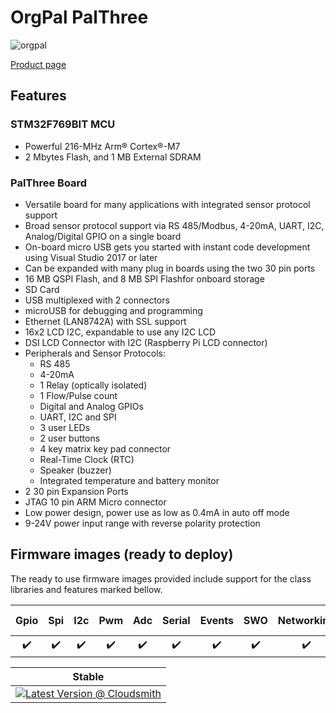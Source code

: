 # OrgPal PalThree

![orgpal](../../images/reference-targets/orgpal-palthree.jpg)

[Product page](https://www.orgpal.com/palthree-iot-azure)

## Features

### STM32F769BIT MCU

- Powerful 216-MHz Arm® Cortex®-M7
- 2 Mbytes Flash, and 1 MB External SDRAM

### PalThree Board

- Versatile board for many applications with integrated sensor protocol support
- Broad sensor protocol support via RS 485/Modbus, 4-20mA, UART, I2C, Analog/Digital GPIO on a single board
- On-board micro USB gets you started with instant code development using Visual Studio 2017 or later
- Can be expanded with many plug in boards using the two 30 pin ports
- 16 MB QSPI Flash, and 8 MB SPI Flashfor onboard storage
- SD Card
- USB multiplexed with 2 connectors
- microUSB for debugging and programming
- Ethernet (LAN8742A) with SSL support
- 16x2 LCD I2C, expandable to use any I2C LCD
- DSI LCD Connector with I2C (Raspberry Pi LCD connector)
- Peripherals and Sensor Protocols:
  - RS 485
  - 4-20mA
  - 1 Relay (optically isolated)
  - 1 Flow/Pulse count
  - Digital and Analog GPIOs
  - UART, I2C and SPI
  - 3 user LEDs
  - 2 user buttons
  - 4 key matrix key pad connector
  - Real-Time Clock (RTC)
  - Speaker (buzzer)
  - Integrated temperature and battery monitor
- 2 30 pin Expansion Ports
- JTAG 10 pin ARM Micro connector
- Low power design, power use as low as 0.4mA in auto off mode
- 9-24V power input range with reverse polarity protection

## Firmware images (ready to deploy)

The ready to use firmware images provided include support for the class libraries and features marked bellow.

| Gpio | Spi | I2c | Pwm | Adc | Serial | Events | SWO | Networking | Large Heap |
|:---:|:---:|:---:|:---:|:---:|:---:|:---:|:---:|:---:|:---:|
| :heavy_check_mark: | :heavy_check_mark: | :heavy_check_mark: | :heavy_check_mark: | :heavy_check_mark: | :heavy_check_mark: | :heavy_check_mark: | :heavy_check_mark: | :heavy_check_mark: | :heavy_check_mark: |

| Stable |
|---|
| [![Latest Version @ Cloudsmith](https://api-prd.cloudsmith.io/v1/badges/version/net-nanoframework/nanoframework-images/raw/ORGPAL_PALTHREE/latest/x/?render=true)](https://cloudsmith.io/~net-nanoframework/repos/nanoframework-images/packages/detail/raw/ORGPAL_PALTHREE/latest/) |
